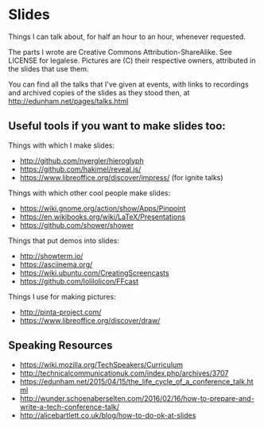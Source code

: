 Slides
======

Things I can talk about, for half an hour to an hour, whenever requested.

The parts I wrote are Creative Commons Attribution-ShareAlike. See LICENSE for
legalese. Pictures are (C) their respective owners, attributed in the slides
that use them.

You can find all the talks that I've given at events, with links to recordings
and archived copies of the slides as they stood then, at
http://edunham.net/pages/talks.html


Useful tools if you want to make slides too:
--------------------------------------------

Things with which I make slides:

* http://github.com/nyergler/hieroglyph
* https://github.com/hakimel/reveal.js/
* https://www.libreoffice.org/discover/impress/ (for ignite talks)

Things with which other cool people make slides:

* https://wiki.gnome.org/action/show/Apps/Pinpoint
* https://en.wikibooks.org/wiki/LaTeX/Presentations
* https://github.com/shower/shower

Things that put demos into slides:

* http://showterm.io/
* https://asciinema.org/
* https://wiki.ubuntu.com/CreatingScreencasts
* https://github.com/lolilolicon/FFcast

Things I use for making pictures:

* http://pinta-project.com/
* https://www.libreoffice.org/discover/draw/

Speaking Resources
------------------

* https://wiki.mozilla.org/TechSpeakers/Curriculum
* http://technicalcommunicationuk.com/index.php/archives/3707
* https://edunham.net/2015/04/15/the_life_cycle_of_a_conference_talk.html
* http://wunder.schoenaberselten.com/2016/02/16/how-to-prepare-and-write-a-tech-conference-talk/
* http://alicebartlett.co.uk/blog/how-to-do-ok-at-slides
